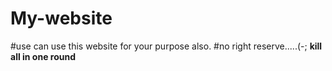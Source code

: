 # My-website
#use can use this website for your purpose also.
#no right reserve.....(-;
********kill all in one round********
